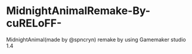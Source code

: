 # MidnightAnimalRemake-By-cuRELoFF-
MidnightAnimal(made by @spncryn) remake by using Gamemaker studio 1.4
